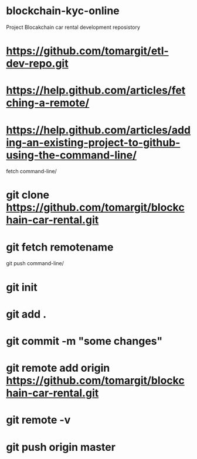 # blockchain-kyc-online

Project Blocakchain car rental development reposistory

# https://github.com/tomargit/etl-dev-repo.git

# https://help.github.com/articles/fetching-a-remote/

# https://help.github.com/articles/adding-an-existing-project-to-github-using-the-command-line/




fetch command-line/
# git clone https://github.com/tomargit/blockchain-car-rental.git
# git fetch remotename


git push command-line/
# git init
# git add .
# git commit -m "some changes"
# git remote add origin https://github.com/tomargit/blockchain-car-rental.git
# git remote -v
# git push origin master





